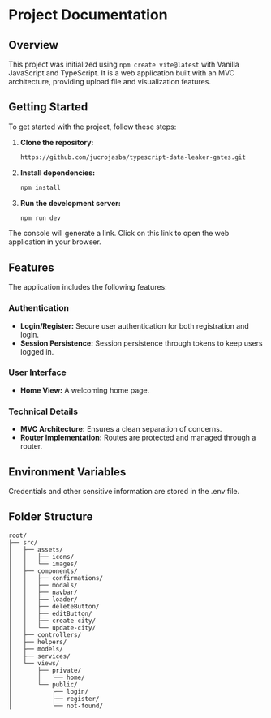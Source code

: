 # Project Documentation

## Overview

This project was initialized using `npm create vite@latest` with Vanilla JavaScript and TypeScript. It is a web application built with an MVC architecture, providing upload file and visualization features.

## Getting Started

To get started with the project, follow these steps:

1. **Clone the repository:**
   ```bash
   https://github.com/jucrojasba/typescript-data-leaker-gates.git

2. **Install dependencies:**
   ```bash
   npm install
   ```
3. **Run the development server:**
   ```bash
   npm run dev
   ```
The console will generate a link. Click on this link to open the web application in your browser.
   
## Features

The application includes the following features:

### Authentication

- **Login/Register:** Secure user authentication for both registration and login.
- **Session Persistence:** Session persistence through tokens to keep users logged in.

### User Interface

- **Home View:** A welcoming home page.

### Technical Details

- **MVC Architecture:** Ensures a clean separation of concerns.
- **Router Implementation:** Routes are protected and managed through a router.

## Environment Variables

Credentials and other sensitive information are stored in the .env file.

## Folder Structure

```
root/
├── src/
│   ├── assets/
│   │   ├── icons/
│   │   └── images/
│   ├── components/
│   │   ├── confirmations/
│   │   ├── modals/
│   │   ├── navbar/
│   │   ├── loader/
│   │   ├── deleteButton/
│   │   ├── editButton/
│   │   ├── create-city/
│   │   └── update-city/
│   ├── controllers/
│   ├── helpers/
│   ├── models/
│   ├── services/
│   └── views/
│       ├── private/
│       │   └── home/
│       └── public/
│           ├── login/
│           ├── register/
│           └── not-found/
```
